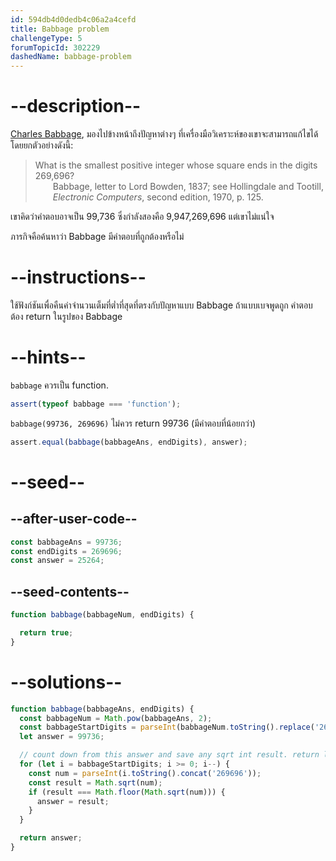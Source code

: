 ```yaml
---
id: 594db4d0dedb4c06a2a4cefd
title: Babbage problem
challengeType: 5
forumTopicId: 302229
dashedName: babbage-problem
---
```


# --description--

[Charles Babbage](https://en.wikipedia.org/wiki/Charles_Babbage "wp: Charles_Babbage"), 
มองไปข้างหน้าถึงปัญหาต่างๆ ที่เครื่องมือวิเคราะห์ของเขาจะสามารถแก้ไขได้ โดยยกตัวอย่างดังนี้:

<blockquote>
  What is the smallest positive integer whose square ends in the digits 269,696?
  <footer style='margin-left: 2em;'>Babbage, letter to Lord Bowden, 1837; see Hollingdale and Tootill, <i>Electronic Computers</i>, second edition, 1970, p. 125.</footer>
</blockquote>

เขาคิดว่าคำตอบอาจเป็น 99,736 ซึ่งกำลังสองคือ 9,947,269,696 แต่เขาไม่แน่ใจ

ภารกิจคือค้นหาว่า Babbage มีคำตอบที่ถูกต้องหรือไม่

# --instructions--

ใช้ฟังก์ชันเพื่อคืนค่าจำนวนเต็มที่ต่ำที่สุดที่ตรงกับปัญหาแบบ Babbage ถ้าแบบเบจพูดถูก คำตอบต้อง return ในรูปของ Babbage 

# --hints--

`babbage` ควรเป็น function.

```js
assert(typeof babbage === 'function');
```

`babbage(99736, 269696)` ไม่ควร return 99736 (มีคำตอบที่น้อยกว่า)

```js
assert.equal(babbage(babbageAns, endDigits), answer);
```

# --seed--

## --after-user-code--

```js
const babbageAns = 99736;
const endDigits = 269696;
const answer = 25264;
```

## --seed-contents--

```js
function babbage(babbageNum, endDigits) {

  return true;
}
```

# --solutions--

```js
function babbage(babbageAns, endDigits) {
  const babbageNum = Math.pow(babbageAns, 2);
  const babbageStartDigits = parseInt(babbageNum.toString().replace('269696', ''));
  let answer = 99736;

  // count down from this answer and save any sqrt int result. return lowest one
  for (let i = babbageStartDigits; i >= 0; i--) {
    const num = parseInt(i.toString().concat('269696'));
    const result = Math.sqrt(num);
    if (result === Math.floor(Math.sqrt(num))) {
      answer = result;
    }
  }

  return answer;
}
```
